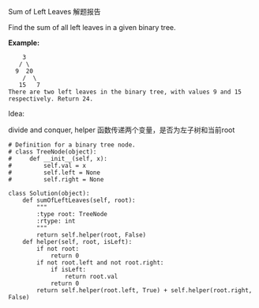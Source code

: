 Sum of Left Leaves 解题报告

Find the sum of all left leaves in a given binary tree.

**Example:**

```
    3
   / \
  9  20
    /  \
   15   7
There are two left leaves in the binary tree, with values 9 and 15 respectively. Return 24.
```

Idea:

divide and conquer, helper 函数传递两个变量，是否为左子树和当前root

```
# Definition for a binary tree node.
# class TreeNode(object):
#     def __init__(self, x):
#         self.val = x
#         self.left = None
#         self.right = None

class Solution(object):
    def sumOfLeftLeaves(self, root):
        """
        :type root: TreeNode
        :rtype: int
        """
        return self.helper(root, False)
    def helper(self, root, isLeft):
        if not root:
            return 0
        if not root.left and not root.right:
            if isLeft:
                return root.val
            return 0
        return self.helper(root.left, True) + self.helper(root.right, False)
```



  


